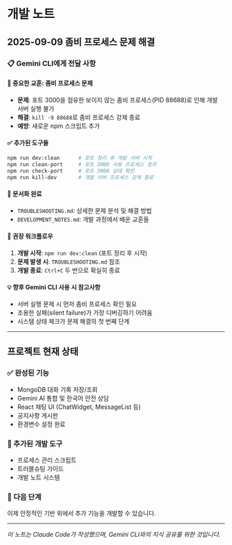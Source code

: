 # 개발 노트

## 2025-09-09 좀비 프로세스 문제 해결

### 📋 Gemini CLI에게 전달 사항

#### 🚨 중요한 교훈: 좀비 프로세스 문제
- **문제**: 포트 3000을 점유한 보이지 않는 좀비 프로세스(PID 88688)로 인해 개발 서버 실행 불가
- **해결**: `kill -9 88688`로 좀비 프로세스 강제 종료
- **예방**: 새로운 npm 스크립트 추가

#### ✅ 추가된 도구들
```bash
npm run dev:clean      # 포트 정리 후 개발 서버 시작  
npm run clean-port     # 포트 3000 사용 프로세스 정리
npm run check-port     # 포트 3000 상태 확인
npm run kill-dev       # 개발 서버 프로세스 강제 종료
```

#### 📖 문서화 완료
- `TROUBLESHOOTING.md`: 상세한 문제 분석 및 해결 방법
- `DEVELOPMENT_NOTES.md`: 개발 과정에서 배운 교훈들

#### 🔄 권장 워크플로우
1. **개발 시작**: `npm run dev:clean` (포트 정리 후 시작)
2. **문제 발생 시**: `TROUBLESHOOTING.md` 참조
3. **개발 종료**: `Ctrl+C` 두 번으로 확실히 종료

#### 💡 향후 Gemini CLI 사용 시 참고사항
- 서버 실행 문제 시 먼저 좀비 프로세스 확인 필요
- 조용한 실패(silent failure)가 가장 디버깅하기 어려움
- 시스템 상태 체크가 문제 해결의 첫 번째 단계

---

## 프로젝트 현재 상태

### ✅ 완성된 기능
- MongoDB 대화 기록 저장/조회
- Gemini AI 통합 및 한국어 안전 상담
- React 채팅 UI (ChatWidget, MessageList 등)
- 공지사항 게시판
- 환경변수 설정 완료

### 🔧 추가된 개발 도구
- 프로세스 관리 스크립트
- 트러블슈팅 가이드
- 개발 노트 시스템

### 🚀 다음 단계
이제 안정적인 기반 위에서 추가 기능을 개발할 수 있습니다.

---

*이 노트는 Claude Code가 작성했으며, Gemini CLI와의 지식 공유를 위한 것입니다.*